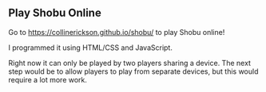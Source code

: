 ## Play Shobu Online

Go to  https://collinerickson.github.io/shobu/
to play Shobu online!

I programmed it using HTML/CSS and JavaScript.

Right now it can only be played by two players sharing a device.
The next step would be to allow players to play from separate devices,
but this would require a lot more work.




